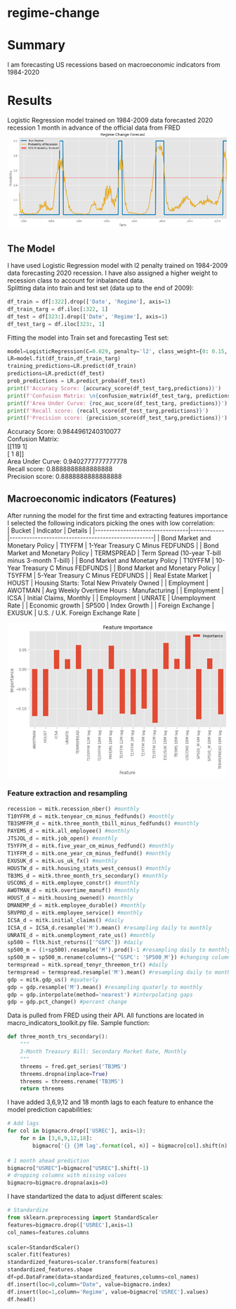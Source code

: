 # regime-change
# Summary
I am forecasting US recessions based on macroeconomic indicators from 1984-2020
# Results
Logistic Regression model trained on 1984-2009 data forecasted 2020 recession 1 month in advance of the official data from FRED
<br>
![image info](./regime_change.png)
<br>
## The Model
I have used Logistic Regression model with l2 penalty trained on 1984-2009 data forecasting 2020 recession. I have also assigned a higher weight to recession class to account for inbalanced data.
<br>
Splitting data into train and test set (data up to the end of 2009):
```python
df_train = df[:322].drop(['Date', 'Regime'], axis=1)
df_train_targ = df.iloc[:322, 1]
df_test = df[323:].drop(['Date', 'Regime'], axis=1)
df_test_targ = df.iloc[323:, 1]
```
Fitting the model into Train set and forecasting Test set:
```python
model=LogisticRegression(C=0.029, penalty='l2', class_weight={0: 0.15, 1: 0.85}) # high weight to recession 
LR=model.fit(df_train,df_train_targ)
training_predictions=LR.predict(df_train)
predictions=LR.predict(df_test)
prob_predictions = LR.predict_proba(df_test)
print(f'Accuracy Score: {accuracy_score(df_test_targ,predictions)}')
print(f'Confusion Matrix: \n{confusion_matrix(df_test_targ, predictions)}')
print(f'Area Under Curve: {roc_auc_score(df_test_targ, predictions)}')
print(f'Recall score: {recall_score(df_test_targ,predictions)}')
print(f'Precision score: {precision_score(df_test_targ,predictions)}')
```
Accuracy Score: 0.9844961240310077<br>
Confusion Matrix: <br>
[[119   1]<br>
 [  1   8]]<br>
Area Under Curve: 0.9402777777777778<br>
Recall score: 0.8888888888888888<br>
Precision score: 0.8888888888888888<br>
## Macroeconomic indicators (Features)
After running the model for the first time and extracting features importance I selected the following indicators picking the ones with low correlation:
<br>
| Bucket                          | Indicator  | Details                                           |
|---------------------------------|------------|---------------------------------------------------|
| Bond Market and Monetary Policy | T1YFFM     | 1-Year Treasury C Minus FEDFUNDS                  |
| Bond Market and Monetary Policy | TERMSPREAD | Term Spread (10-year T-bill minus 3-month T-bill) |
| Bond Market and Monetary Policy | T10YFFM    | 10-Year Treasury C Minus FEDFUNDS                 |
| Bond Market and Monetary Policy | T5YFFM     | 5-Year Treasury C Minus FEDFUNDS                  |
| Real Estate Market              | HOUST      | Housing Starts: Total New Privately Owned         |
| Employment                      | AWOTMAN    | Avg Weekly Overtime Hours : Manufacturing         |
| Employment                      | ICSA       | Initial Claims, Monthly                           |
| Employment                      | UNRATE     | Unemployment Rate                                 |
| Economic growth                 | SP500      | Index Growth                                      |
| Foreign Exchange                | EXUSUK     | U.S. / U.K. Foreign Exchange Rate                 |

![image info](./feat_imp.png)
### Feature extraction and resampling
```python
recession = mitk.recession_nber() #monthly
T10YFFM_d = mitk.tenyear_cm_minus_fedfunds() #monthly
TB3SMFFM_d = mitk.three_month_tbill_minus_fedfunds() #monthly
PAYEMS_d = mitk.all_employee() #monthly
JTSJOL_d = mitk.job_open() #monthly
T5YFFM_d = mitk.five_year_cm_minus_fedfund() #monthly
T1YFFM_d = mitk.one_year_cm_minus_fedfund() #monthly
EXUSUK_d = mitk.us_uk_fx() #monthly
HOUSTW_d = mitk.housing_stats_west_census() #monthly
TB3MS_d = mitk.three_month_trs_secondary() #monthly
USCONS_d = mitk.employee_constr() #monthly
AWOTMAN_d = mitk.overtime_manuf() #monthly
HOUST_d = mitk.housing_owened() #monthly
DMANEMP_d = mitk.employee_durable() #monthly
SRVPRD_d = mitk.employee_service() #monthly
ICSA_d = mitk.initial_claims() #daily
ICSA_d = ICSA_d.resample('M').mean() #resampling daily to monthly
UNRATE_d = mitk.unemployment_rate_us() #monthly
sp500 = fltk.hist_returns(['^GSPC']) #daily
sp500_m = (1+sp500).resample('M').prod()-1 #resampling daily to monthly
sp500_m = sp500_m.rename(columns={'^GSPC': 'SP500_M'}) #changing column name
termspread = mitk.spread_tenyr_threemon_tr() #daily
termspread = termspread.resample('M').mean() #resampling daily to monthly
gdp = mitk.gdp_us() #quaterly
gdp = gdp.resample('M').mean() #resampling quaterly to monthly
gdp = gdp.interpolate(method='nearest') #interpolating gaps
gdp = gdp.pct_change() #percent change
```
Data is pulled from FRED using their API. All functions are located in macro_indicators_toolkit.py file.
Sample function:
```python
def three_month_trs_secondary():
    """
    3-Month Treasury Bill: Secondary Market Rate, Monthly
    """
    threems = fred.get_series('TB3MS')
    threems.dropna(inplace=True)
    threems = threems.rename('TB3MS')
    return threems
```
I have added 3,6,9,12 and 18 month lags to each feature to enhance the model prediction capabilities:
```python
# Add lags
for col in bigmacro.drop(['USREC'], axis=1):
    for n in [3,6,9,12,18]:
        bigmacro['{} {}M lag'.format(col, n)] = bigmacro[col].shift(n).ffill().values

# 1 month ahead prediction
bigmacro["USREC"]=bigmacro["USREC"].shift(-1)
# dropping columns with missing values
bigmacro=bigmacro.dropna(axis=0)
```
I have standartized the data to adjust different scales:
```python
# Standardize
from sklearn.preprocessing import StandardScaler
features=bigmacro.drop(['USREC'],axis=1)
col_names=features.columns

scaler=StandardScaler()
scaler.fit(features)
standardized_features=scaler.transform(features)
standardized_features.shape
df=pd.DataFrame(data=standardized_features,columns=col_names)
df.insert(loc=0,column="Date", value=bigmacro.index)
df.insert(loc=1,column='Regime', value=bigmacro['USREC'].values)
df.head()
```
